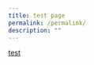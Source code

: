 ```yaml
---
title: test page
permalink: /permalink/
description: ""
---
```

[test](/files/1%20MOE_SBB_ENG_revised%201%20Mar%202018.pdf)